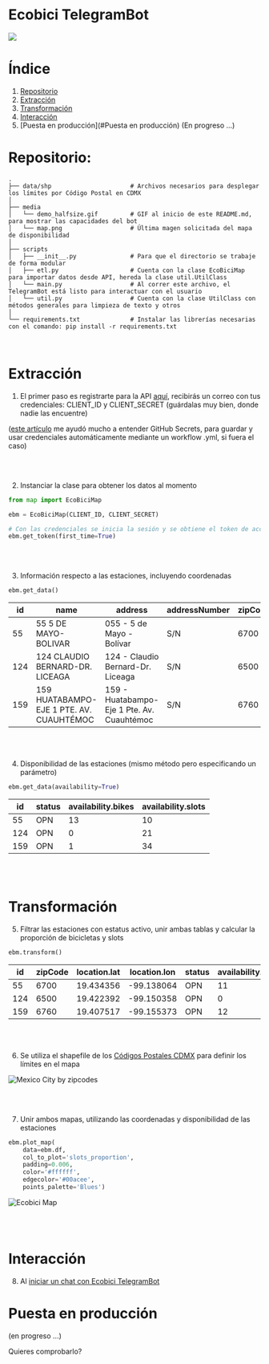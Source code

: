 <p align="center">
  <h1>Ecobici TelegramBot</h1>
  <img src="https://github.com/Afroefras/ecobici_telegram_bot/blob/main/media/demo_halfsize.gif" />
</p>

# Índice
1. [Repositorio](#Repositorio)
2. [Extracción](#Extracción)
3. [Transformación](#Transformación)
4. [Interacción](#Interacción)
5. [Puesta en producción](#Puesta en producción) (En progreso ...)

# Repositorio:
    .
    ├── data/shp                      # Archivos necesarios para desplegar los límites por Código Postal en CDMX
    │
    ├── media
    │   └── demo_halfsize.gif         # GIF al inicio de este README.md, para mostrar las capacidades del bot
    │   └── map.png                   # Última magen solicitada del mapa de disponibilidad
    │
    ├── scripts
    │   ├── __init__.py               # Para que el directorio se trabaje de forma modular
    │   ├── etl.py                    # Cuenta con la clase EcoBiciMap para importar datos desde API, hereda la clase util.UtilClass
    │   └── main.py                   # Al correr este archivo, el TelegramBot está listo para interactuar con el usuario
    │   └── util.py                   # Cuenta con la clase UtilClass con métodos generales para limpieza de texto y otros
    │
    └── requirements.txt              # Instalar las librerías necesarias con el comando: pip install -r requirements.txt

<br>


# Extracción

1. El primer paso es registrarte para la API [aquí](https://www.ecobici.cdmx.gob.mx/es/informacion-del-servicio/open-data), recibirás un correo con tus credenciales: CLIENT_ID y CLIENT_SECRET (guárdalas muy bien, donde nadie las encuentre)

([este artículo](https://canovasjm.netlify.app/2021/01/12/github-secrets-from-python-and-r/) me ayudó mucho a entender GitHub Secrets, para guardar y usar credenciales automáticamente mediante un workflow .yml, si fuera el caso)

<br><br>


2. Instanciar la clase para obtener los datos al momento
```python
from map import EcoBiciMap

ebm = EcoBiciMap(CLIENT_ID, CLIENT_SECRET)

# Con las credenciales se inicia la sesión y se obtiene el token de acceso
ebm.get_token(first_time=True)
```

<br><br>


3. Información respecto a las estaciones, incluyendo coordenadas
```python
ebm.get_data()
```
|id|name|address|addressNumber|zipCode|districtCode|districtName|altitude|nearbyStations|stationType|location.lat|location.lon|
|---|---|---|---|---|---|---|---|---|---|---|---|
|55|55 5 DE MAYO-BOLIVAR|055 - 5 de Mayo - Bolívar|S/N|6700|1|Ampliación Granada|None|[65, 87]|BIKE,TPV|19.434356|-99.138064|
|124|124 CLAUDIO BERNARD-DR. LICEAGA|124 - Claudio Bernard-Dr. Liceaga|S/N|6500|1|Ampliación Granada|None|[119, 123, 133]|BIKE|19.422392|-99.150358|
|159|159 HUATABAMPO-EJE 1 PTE. AV. CUAUHTÉMOC|159 - Huatabampo-Eje 1 Pte. Av. Cuauhtémoc|S/N|6760|1|Ampliación Granada|None|[155, 158, 163]|BIKE|19.407517|-99.155373|

<br><br>


4. Disponibilidad de las estaciones (mismo método pero especificando un parámetro)
```python
ebm.get_data(availability=True)
```
|id|status|availability.bikes|availability.slots|
|---|---|---|---|
|55|OPN|13|10|
|124|OPN|0|21|
|159|OPN|1|34|

<br><br>


# Transformación

5. Filtrar las estaciones con estatus activo, unir ambas tablas y calcular la proporción de bicicletas y slots
```python
ebm.transform()
```
|id|zipCode|location.lat|location.lon|status|availability.bikes|availability.slots|slots_proportion|bikes_proportion|
|---|---|---|---|---|---|---|---|---|
|55|6700|19.434356|-99.138064|OPN|11|4|0.27|0.73|
|124|6500|19.422392|-99.150358|OPN|0|34|1.00|0.00|
|159|6760|19.407517|-99.155373|OPN|12|24|0.67|0.33|

<br><br>


6. Se utiliza el shapefile de los [Códigos Postales CDMX](https://datos.cdmx.gob.mx/dataset/7abff432-81a0-4956-8691-0865e2722423/resource/8ee17d1b-2d65-4f23-873e-fefc9e418977) para definir los límites en el mapa

![](media/cdmx.png?raw=true "Mexico City by zipcodes") 

<br><br>


7. Unir ambos mapas, utilizando las coordenadas y disponibilidad de las estaciones
```python
ebm.plot_map(
    data=ebm.df,
    col_to_plot='slots_proportion',
    padding=0.006,
    color='#ffffff',
    edgecolor='#00acee', 
    points_palette='Blues')
```
![](media/map.png?raw=true "Ecobici Map")

<br><br>


# Interacción
8. Al [iniciar un chat con Ecobici TelegramBot](t.me/EcobicimapBot) 


# Puesta en producción 

(en progreso ...)


Quieres comprobarlo?

